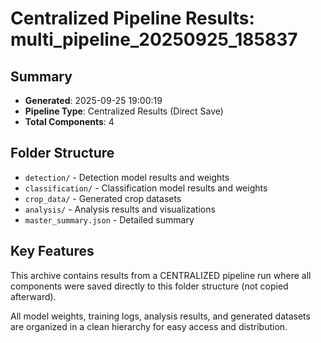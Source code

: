 # Centralized Pipeline Results: multi_pipeline_20250925_185837

## Summary
- **Generated**: 2025-09-25 19:00:19
- **Pipeline Type**: Centralized Results (Direct Save)
- **Total Components**: 4

## Folder Structure
- `detection/` - Detection model results and weights
- `classification/` - Classification model results and weights
- `crop_data/` - Generated crop datasets
- `analysis/` - Analysis results and visualizations
- `master_summary.json` - Detailed summary

## Key Features
This archive contains results from a CENTRALIZED pipeline run where all components
were saved directly to this folder structure (not copied afterward).

All model weights, training logs, analysis results, and generated datasets are
organized in a clean hierarchy for easy access and distribution.
